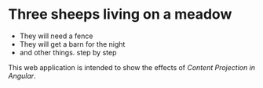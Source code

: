 # Three sheeps living on a meadow

* They will need a fence
* They will get a barn for the night
* and other things. step by step

This web application is intended to show the effects of *Content Projection in Angular*.
